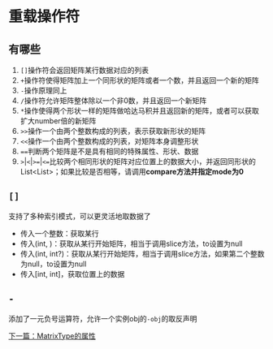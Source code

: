 # 重载操作符

## 有哪些
1. `[]`操作符会返回矩阵某行数据对应的列表
2. `+`操作符使得矩阵加上一个同形状的矩阵或者一个数，并且返回一个新的矩阵
3. `-`操作原理同上
4. `/`操作符允许矩阵整体除以一个非0数，并且返回一个新矩阵
5. `*`操作使得两个形状一样的矩阵做哈达马积并且返回新的矩阵，或者可以获取扩大number倍的新矩阵
6. `>>`操作一个由两个整数构成的列表，表示获取新形状的矩阵
7. `<<`操作一个由两个整数构成的列表，对矩阵本身调整形状
8. `==`判断两个矩阵是不是具有相同的特殊属性、形状、数据
9. `>`|`<`|`>=`|`<=`比较两个相同形状的矩阵对应位置上的数据大小，并返回同形状的List<List<bool>>；如果比较是否相等，请调用**compare方法并指定mode为0**

## `[]`
支持了多种索引模式，可以更灵活地取数据了
- 传入一个整数：获取某行
- 传入(int, )：获取从某行开始矩阵，相当于调用slice方法，to设置为null
- 传入(int, int?)：获取从某行开始矩阵，相当于调用slice方法，如果第二个整数为null，to设置为null
- 传入[int, int]，获取位置上的数据

## `-`
添加了一元负号运算符，允许一个实例obj的`-obj`的取反声明

[下一篇：MatrixType的属性](properties.md)